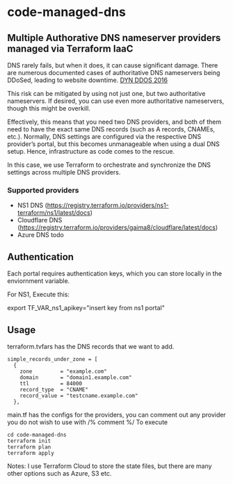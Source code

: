 # code-managed-dns
## Multiple Authorative DNS nameserver providers managed via Terraform IaaC


DNS rarely fails, but when it does, it can cause significant damage. There are numerous documented cases of authoritative DNS nameservers being DDoSed, leading to website downtime. [DYN DDOS 2016](https://en.wikipedia.org/wiki/DDoS_attacks_on_Dyn)

This risk can be mitigated by using not just one, but two authoritative nameservers. If desired, you can use even more authoritative nameservers, though this might be overkill.

Effectively, this means that you need two DNS providers, and both of them need to have the exact same DNS records (such as A records, CNAMEs, etc.). Normally, DNS settings are configured via the respective DNS provider’s portal, but this becomes unmanageable when using a dual DNS setup. Hence, infrastructure as code comes to the rescue.

In this case, we use Terraform to orchestrate and synchronize the DNS settings across multiple DNS providers.

### Supported providers
- NS1 DNS (https://registry.terraform.io/providers/ns1-terraform/ns1/latest/docs)
- Cloudflare DNS  (https://registry.terraform.io/providers/gaima8/cloudflare/latest/docs)
- Azure DNS  todo

## Authentication 

Each portal requires authentication keys, which you can store locally in the enviornment variable. 

For NS1, Execute this:

export TF_VAR_ns1_apikey="insert key from ns1 portal"

## Usage
terraform.tvfars has the DNS records that we want to add.
```
simple_records_under_zone = [
  {
    zone         = "example.com"
    domain       = "domain1.example.com"
    ttl          = 84000
    record_type  = "CNAME"
    record_value = "testcname.example.com"
  },
```
main.tf has the configs for the providers, you can comment out any provider you do not wish to use with /% comment %/
To  execute

```
cd code-managed-dns
terraform init
terraform plan
terraform apply 
```

Notes:
I use Terraform Cloud to store the state files, but there are many other options such as Azure, S3  etc. 



